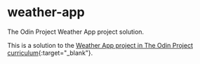 # weather-app

The Odin Project Weather App project solution.

This is a solution to the [Weather App project in The Odin Project curriculum](https://www.theodinproject.com/lessons/node-path-javascript-weather-app){:target="\_blank"}.
